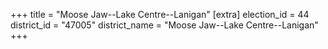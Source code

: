 +++
title = "Moose Jaw--Lake Centre--Lanigan"
[extra]
election_id = 44
district_id = "47005"
district_name = "Moose Jaw--Lake Centre--Lanigan"
+++
